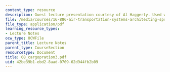 ```yaml
---
content_type: resource
description: Guest lecture presentation courtesy of Al Haggerty. Used with permission.
file: /media/courses/16-886-air-transportation-systems-architecting-spring-2004/42be39b1ebd28aad070962d944fb2b09_08_cargopration3.pdf
file_type: application/pdf
learning_resource_types:
- Lecture Notes
ocw_type: OCWFile
parent_title: Lecture Notes
parent_type: CourseSection
resourcetype: Document
title: 08_cargopration3.pdf
uid: 42be39b1-ebd2-8aad-0709-62d944fb2b09
---
```

